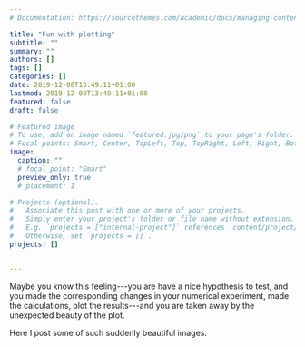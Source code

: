 ```yaml
---
# Documentation: https://sourcethemes.com/academic/docs/managing-content/

title: "Fun with plotting"
subtitle: ""
summary: ""
authors: []
tags: []
categories: []
date: 2019-12-08T13:49:11+01:00
lastmod: 2019-12-08T13:49:11+01:00
featured: false
draft: false

# Featured image
# To use, add an image named `featured.jpg/png` to your page's folder.
# Focal points: Smart, Center, TopLeft, Top, TopRight, Left, Right, BottomLeft, Bottom, BottomRight.
image:
  caption: ""
  # focal_point: "Smart"
  preview_only: true
  # placement: 1

# Projects (optional).
#   Associate this post with one or more of your projects.
#   Simply enter your project's folder or file name without extension.
#   E.g. `projects = ["internal-project"]` references `content/project/deep-learning/index.md`.
#   Otherwise, set `projects = []`.
projects: []


---
```


Maybe you know this feeling---you are have a nice hypothesis to test, and you made the corresponding changes  in your numerical experiment, made the calculations, plot the results---and you are taken away by the unexpected beauty of the plot. 

Here I post some of such suddenly beautiful images.
